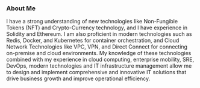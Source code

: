 ### About Me 

I have a strong understanding of new technologies like Non-Fungible Tokens (NFT) and Crypto-Currency technology, and I have experience in Solidity and Ethereum. I am also proficient in modern technologies such as Redis, Docker, and Kubernetes for container orchestration, and Cloud Network Technologies like VPC, VPN, and Direct Connect for connecting on-premise and cloud environments. My knowledge of these technologies combined with my experience in cloud computing, enterprise mobility, SRE, DevOps, modern technologies and IT infrastructure management allow me to design and implement comprehensive and innovative IT solutions that drive business growth and improve operational efficiency.
<!--
**AnasRaqi/AnasRaqi** is a ✨ _special_ ✨ repository because its `README.md` (this file) appears on your GitHub profile.

Here are some ideas to get you started:

- 🔭 I’m currently working on ...
- 🌱 I’m currently learning ...
- 👯 I’m looking to collaborate on ...
- 🤔 I’m looking for help with ...
- 💬 Ask me about ...
- 📫 How to reach me: ...
- 😄 Pronouns: ...
- ⚡ Fun fact: ...
-->

